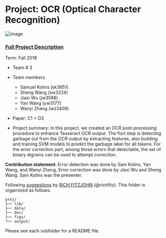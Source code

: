 # Project: OCR (Optical Character Recognition) 

![image](figs/intro.png)

### [Full Project Description](doc/project4_desc.md)

Term: Fall 2018

+ Team # 3
+ Team members
	+ Samuel Kolins (sk3651)
	+ Sheng Wang (sw3224)
	+ Jiaxi Wu (jw3588)
	+ Yan Wang (yw3177)
	+ Wanyi Zheng (wz2409)
+ Paper: C1 + D3

+ Project summary: In this project, we created an OCR post-processing procedure to enhance Tesseract OCR output. The fisrt step is detecting garbage out from the OCR output by extracting features, also building and training SVM models to predict the garbage label for all tokens. For the error correction part, among those errors that detectable, the set of binary digrams can be used to attempt correction.  
	
**Contribution statement**: Error detection was done by Sam Kolins, Yan Wang, and Wanyi Zheng. Error correction was done by Jiaxi Wu and Sheng Wang. Sam Kolins was the presenter.

Following [suggestions](http://nicercode.github.io/blog/2013-04-05-projects/) by [RICH FITZJOHN](http://nicercode.github.io/about/#Team) (@richfitz). This folder is orgarnized as follows.

```
proj/
├── lib/
├── data/
├── doc/
├── figs/
└── output/
```

Please see each subfolder for a README file.
